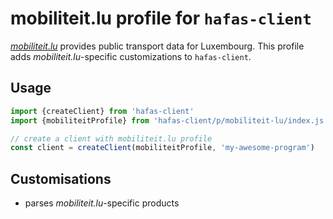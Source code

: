 # mobiliteit.lu profile for `hafas-client`

[*mobiliteit.lu*](https://www.mobiliteit.lu) provides public transport data for Luxembourg. This profile adds *mobiliteit.lu*-specific customizations to `hafas-client`.

## Usage

```js
import {createClient} from 'hafas-client'
import {mobiliteitProfile} from 'hafas-client/p/mobiliteit-lu/index.js'

// create a client with mobiliteit.lu profile
const client = createClient(mobiliteitProfile, 'my-awesome-program')
```


## Customisations

- parses *mobiliteit.lu*-specific products
